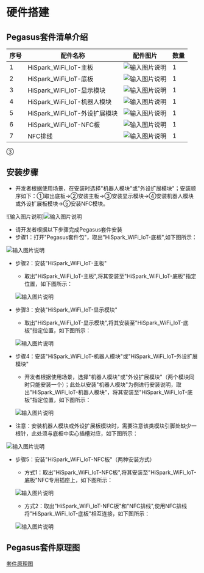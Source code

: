 # 硬件搭建
## Pegasus套件清单介绍
| 序号  | 配件名称  | 配件图片  |  数量 |
|---|---|---|---|
| 1 | HiSpark_WiFi_IoT-主板  | ![输入图片说明](figures/pegasus/112taurus.png)  | 1  |
| 2 | HiSpark_WiFi_IoT-底板  | ![输入图片说明](figures/pegasus/113taurus.png) | 1  |
| 3 | HiSpark_WiFi_IoT-显示模块  | ![输入图片说明](figures/pegasus/114taurus.png)  | 1  |
| 4 | HiSpark_WiFi_IoT-机器人模块  | ![输入图片说明](figures/pegasus/115taurus.png)  | 1  |
| 5 | HiSpark_WiFi_IoT-外设扩展模块  | ![输入图片说明](figures/pegasus/116taurus.png)  | 1  |
| 6 | HiSpark_WiFi_IoT-NFC板  | ![输入图片说明](figures/pegasus/117taurus.png)  | 1  |
| 7 | NFC排线  | ![输入图片说明](figures/pegasus/118taurus.png)  | 1  |
③
## 安装步骤
-    开发者根据使用场景，在安装时选择"机器人模块"或"外设扩展模块"；安装顺序如下：①取出底板->②安装主板->③安装显示模块->④安装机器人模块或外设扩展板模块->⑤安装NFC模块。

![输入图片说明]![输入图片说明](figures/pegasus/119taurus.png)

-    请开发者根据以下步骤完成Pegasus套件安装
-    步骤1：打开"Pegasus套件包"，取出"HiSpark_WiFi_IoT-底板",如下图所示：

![输入图片说明](figures/pegasus/120taurus.png)

-    步骤2：安装"HiSpark_WiFi_IoT-主板"
     -    取出"HiSpark_WiFi_IoT-主板",将其安装至"HiSpark_WiFi_IoT-底板"指定位置，如下图所示：
     
     ![输入图片说明](figures/pegasus/121taurus.png)

-    步骤3：安装"HiSpark_WiFi_IoT-显示模块"
     -    取出"HiSpark_WiFi_IoT-显示模块",将其安装至"HiSpark_WiFi_IoT-底板"指定位置，如下图所示：

     ![输入图片说明](figures/pegasus/122taurus.png)

-    步骤4：安装"HiSpark_WiFi_IoT-机器人模块"或"HiSpark_WiFi_IoT-外设扩展模块"
     -    开发者根据使用场景，选择"机器人模块"或"外设扩展模块"（两个模块同时只能安装一个）；此处以安装"机器人模块"为例进行安装说明，取出"HiSpark_WiFi_IoT-机器人模块"，将其安装至"HiSpark_WiFi_IoT-底板"指定位置，如下图所示：

     ![输入图片说明](figures/pegasus/123taurus.png)

- 注意：安装机器人模块或外设扩展板模块时，需要注意该类模块引脚处缺少一根针，此处须与底板中实心插槽对应，如下图所示：

![输入图片说明](figures/pegasus/124taurus.png)

-    步骤5：安装"HiSpark_WiFi_IoT-NFC板"（两种安装方式）
     -    方式1：取出"HiSpark_WiFi_IoT-NFC板",将其安装至"HiSpark_WiFi_IoT-底板"NFC专用插座上，如下图所示：

     ![输入图片说明](figures/pegasus/125taurus.png)

     -    方式2：取出"HiSpark_WiFi_IoT-NFC板"和"NFC排线",使用NFC排线将"HiSpark_WiFi_IoT-底板"相互连接，如下图所示：

     ![输入图片说明](figures/pegasus/126taurus.png)

## Pegasus套件原理图

[套件原理图](http://gitee.com/hihope_iot/embedded-race-hisilicon-track-2022/blob/master/%E7%A1%AC%E4%BB%B6%E8%B5%84%E6%96%99/HiSpark_WiFi_IoT%E6%99%BA%E8%83%BD%E5%AE%B6%E5%B1%85%E5%BC%80%E5%8F%91%E5%A5%97%E4%BB%B6_%E5%8E%9F%E7%90%86%E5%9B%BE.rar)